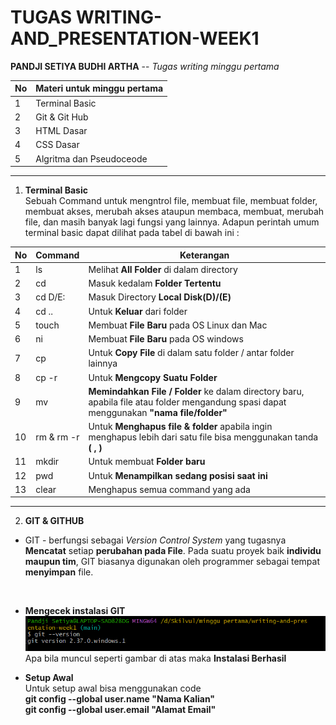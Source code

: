 # TUGAS WRITING-AND_PRESENTATION-WEEK1

__PANDJI SETIYA BUDHI ARTHA__ -- _Tugas writing minggu pertama_

| __No__ | __Materi untuk minggu pertama__ | 
|----|-----------------------------|
|  1 | Terminal Basic              |
|  2 | Git & Git Hub               |
|  3 | HTML Dasar                  |
|  4 | CSS Dasar                   |
|  5 | Algritma dan Pseudoceode    |
 
---------------------------------------------------------------
1. __Terminal Basic__<br>
    Sebuah Command untuk mengntrol file, membuat file, membuat folder, membuat akses, merubah akses ataupun membaca, membuat, merubah file, dan masih banyak lagi fungsi yang lainnya. Adapun perintah umum terminal basic dapat dilihat pada tabel di bawah ini :<br>

| __No__ | __Command__ | __Keterangan__ |
|--------|-------------|----------------|
|    1   | ls          | Melihat __All Folder__ di dalam directory |
|    2   | cd          | Masuk kedalam __Folder Tertentu__ |
|    3   | cd D/E:     | Masuk Directory __Local Disk(D)/(E)__ |
|    4   | cd ..       | Untuk __Keluar__ dari folder |
|    5   | touch       | Membuat __File Baru__ pada OS Linux dan Mac |
|    6   | ni          | Membuat __File Baru__ pada OS windows |
|    7   | cp          | Untuk __Copy File__  di dalam satu folder / antar folder lainnya|
|    8   | cp -r       | Untuk __Mengcopy Suatu Folder__ |
|    9   | mv          | __Memindahkan File / Folder__ ke dalam directory baru, apabila file atau folder mengandung spasi dapat menggunakan __"nama file/folder"__ |
|   10   | rm & rm -r  | Untuk __Menghapus file & folder__ apabila ingin menghapus lebih dari satu file bisa menggunakan tanda __( , )__ |
|   11   | mkdir       | Untuk membuat __Folder baru__ |
|   12   | pwd         | Untuk __Menampilkan sedang posisi saat ini__ |
|   13   | clear       | Menghapus semua command yang ada |

-----------------------------------------------------------------------------
2. __GIT & GITHUB__
* GIT - berfungsi sebagai _Version Control System_ yang tugasnya __Mencatat__ setiap __perubahan pada File__. Pada suatu proyek baik __individu maupun tim__, GIT biasanya digunakan oleh programmer sebagai tempat __menyimpan__ file.
<br>

- __Mengecek instalasi GIT__<br>
![git version](https://github.com/pandjisetiya07/writing-and-presentation-week1/blob/main/img/git%20version.PNG?raw=true)<br>
Apa bila muncul seperti gambar di atas maka __Instalasi Berhasil__<br>

- __Setup Awal__<br>
Untuk setup awal bisa menggunakan code <br>__git config --global user.name "Nama Kalian"__ <br> __git config --global user.email "Alamat Email"__